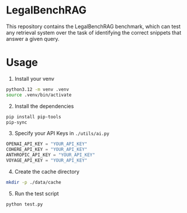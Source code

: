 # LegalBenchRAG

This repository contains the LegalBenchRAG benchmark, which can test any retrieval system over the task of identifying the correct snippets that answer a given query.

# Usage

1. Install your venv

```bash
python3.12 -m venv .venv
source .venv/bin/activate
```

2. Install the dependencies

```bash
pip install pip-tools
pip-sync
```

3. Specify your API Keys in `./utils/ai.py`

```python
OPENAI_API_KEY = "YOUR_API_KEY"
COHERE_API_KEY = "YOUR_API_KEY"
ANTHROPIC_API_KEY = "YOUR_API_KEY"
VOYAGE_API_KEY = "YOUR_API_KEY"
```

4. Create the cache directory

```bash
mkdir -p ./data/cache
```

5. Run the test script

```bash
python test.py
```
